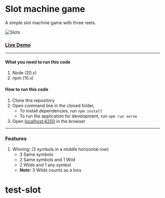 # Slot machine game
A simple slot machine game with three reels.

![Slots](https://user-images.githubusercontent.com/61456651/205433186-9b1e4d90-98b5-4afb-86d0-8fe9bd86c7d3.jpg)

### [Live Demo](https://asiryk.github.io/slot-game/ "Slot game")

---

#### What you need to run this code
1. Node (20.x)
2. npm (10.x)

#### How to run this code
1. Clone this repository
2. Open command line in the cloned folder,
   - To install dependencies, run ```npm install```
   - To run the application for development, run ```npm run serve```
3. Open [localhost:4200](http://localhost:4200/) in the browser

---

### Features
1. Winning: (3 symbols in a middle horizontal row)
   - 3 Same symbols
   - 2 Same symbols and 1 Wild
   - 2 Wilds and 1 any symbol
   - _**Note:**_ 3 Wilds counts as a loss
# test-slot
